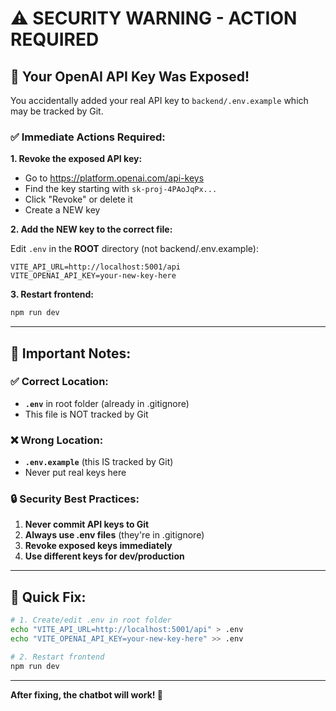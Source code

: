 # ⚠️ SECURITY WARNING - ACTION REQUIRED

## 🚨 Your OpenAI API Key Was Exposed!

You accidentally added your real API key to `backend/.env.example` which may be tracked by Git.

### ✅ Immediate Actions Required:

**1. Revoke the exposed API key:**
- Go to https://platform.openai.com/api-keys
- Find the key starting with `sk-proj-4PAoJqPx...`
- Click "Revoke" or delete it
- Create a NEW key

**2. Add the NEW key to the correct file:**

Edit `.env` in the **ROOT** directory (not backend/.env.example):

```env
VITE_API_URL=http://localhost:5001/api
VITE_OPENAI_API_KEY=your-new-key-here
```

**3. Restart frontend:**
```bash
npm run dev
```

---

## 📝 Important Notes:

### ✅ Correct Location:
- **`.env`** in root folder (already in .gitignore)
- This file is NOT tracked by Git

### ❌ Wrong Location:
- **`.env.example`** (this IS tracked by Git)
- Never put real keys here

### 🔒 Security Best Practices:

1. **Never commit API keys to Git**
2. **Always use .env files** (they're in .gitignore)
3. **Revoke exposed keys immediately**
4. **Use different keys for dev/production**

---

## 🎯 Quick Fix:

```bash
# 1. Create/edit .env in root folder
echo "VITE_API_URL=http://localhost:5001/api" > .env
echo "VITE_OPENAI_API_KEY=your-new-key-here" >> .env

# 2. Restart frontend
npm run dev
```

---

**After fixing, the chatbot will work! 🚀**
